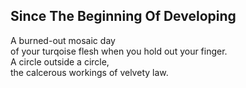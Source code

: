 Since The Beginning Of Developing
---------------------------------
A burned-out mosaic day  
of your turqoise flesh when you hold out your finger.  
A circle outside a circle,  
the calcerous workings of velvety law.  
